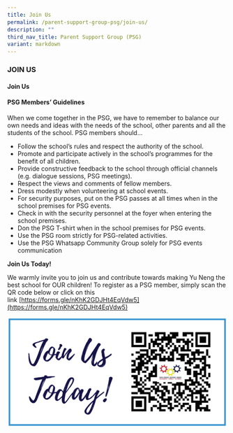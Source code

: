 ```yaml
---
title: Join Us
permalink: /parent-support-group-psg/join-us/
description: ""
third_nav_title: Parent Support Group (PSG)
variant: markdown
---
```

### JOIN US 

#### Join Us

#### PSG Members’ Guidelines


When we come together in the PSG, we have to remember to balance our own needs and ideas with the needs of the school, other parents and all the students of the school. PSG members should…

*   Follow the school’s rules and respect the authority of the school.
*   Promote and participate actively in the school’s programmes for the benefit of all children.
*   Provide constructive feedback to the school through official channels (e.g. dialogue sessions, PSG meetings).
*   Respect the views and comments of fellow members.
*   Dress modestly when volunteering at school events.
*   For security purposes, put on the PSG passes at all times when in the school premises for PSG events.
*   Check in with the security personnel at the foyer when entering the school premises.
*   Don the PSG T-shirt when in the school premises for PSG events.
*   Use the PSG room strictly for PSG-related activities.
*   Use the PSG Whatsapp Community Group solely for PSG events communication

**Join Us Today!**

We warmly invite you to join us and contribute towards making Yu Neng the best school for OUR children! To register as a PSG member, simply scan the QR code below or click on this link [https://forms.gle/nKhK2GDJHt4EqVdw5](https://forms.gle/nKhK2GDJHt4EqVdw5)

![](/images/Join-us-.png)